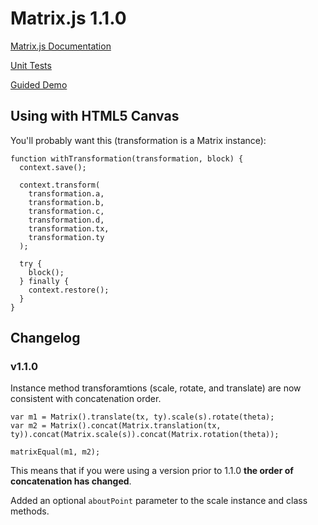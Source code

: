 # Matrix.js 1.1.0

[Matrix.js Documentation](http://strd6.com/matrix.js/docs)

[Unit Tests](http://strd6.com/matrix.js/matrix_test.html)

[Guided Demo](http://strd6.com/2010/06/matrix-js-demo/)

## Using with HTML5 Canvas

You'll probably want this (transformation is a Matrix instance):

    function withTransformation(transformation, block) {
      context.save();
 
      context.transform(
        transformation.a,
        transformation.b,
        transformation.c,
        transformation.d,
        transformation.tx,
        transformation.ty
      );
 
      try {
        block();
      } finally {
        context.restore();
      }
    }

## Changelog

### v1.1.0

Instance method transforamtions (scale, rotate, and translate) are now consistent with concatenation order.

    var m1 = Matrix().translate(tx, ty).scale(s).rotate(theta);
    var m2 = Matrix().concat(Matrix.translation(tx, ty)).concat(Matrix.scale(s)).concat(Matrix.rotation(theta));
    
    matrixEqual(m1, m2);

This means that if you were using a version prior to 1.1.0 **the order of concatenation has changed**.

Added an optional `aboutPoint` parameter to the scale instance and class methods.
